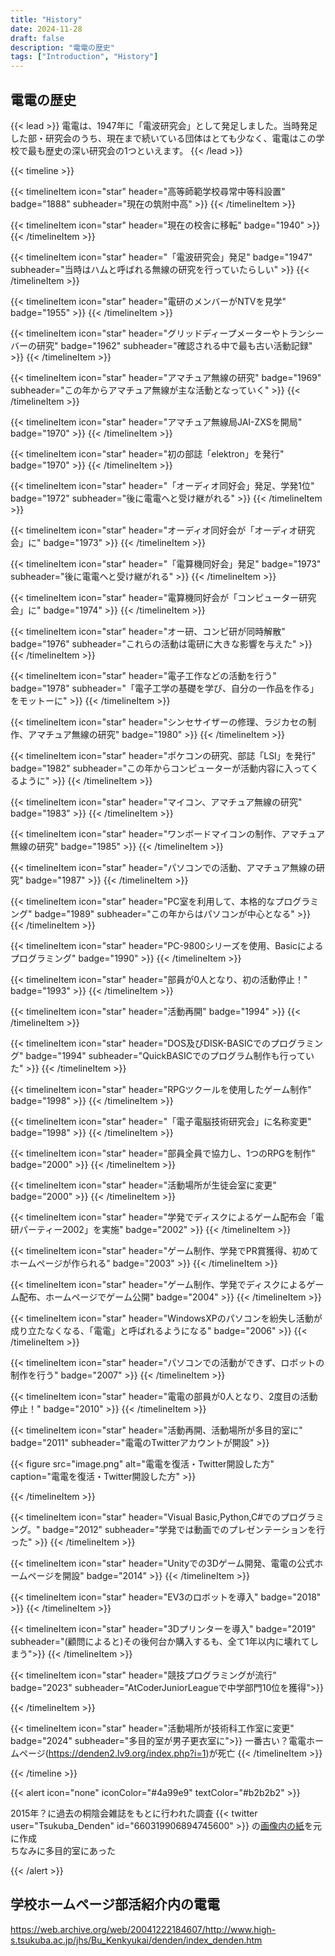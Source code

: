 ```yaml
---
title: "History"
date: 2024-11-28
draft: false
description: "電電の歴史"
tags: ["Introduction", "History"]
---
```

## 電電の歴史
{{< lead >}}
電電は、1947年に「電波研究会」として発足しました。当時発足した部・研究会のうち、現在まで続いている団体はとても少なく、電電はこの学校で最も歴史の深い研究会の1つといえます。
{{< /lead >}}

{{< timeline >}}

{{< timelineItem icon="star" header="高等師範学校尋常中等科設置" badge="1888" subheader="現在の筑附中高" >}}
{{< /timelineItem >}}

{{< timelineItem icon="star" header="現在の校舎に移転" badge="1940" >}}
{{< /timelineItem >}}

{{< timelineItem icon="star" header="「電波研究会」発足" badge="1947" subheader="当時はハムと呼ばれる無線の研究を行っていたらしい" >}}
{{< /timelineItem >}}

{{< timelineItem icon="star" header="電研のメンバーがNTVを見学" badge="1955" >}}
{{< /timelineItem >}}

{{< timelineItem icon="star" header="グリッドディープメーターやトランシーバーの研究" badge="1962" subheader="確認される中で最も古い活動記録" >}}
{{< /timelineItem >}}

{{< timelineItem icon="star" header="アマチュア無線の研究" badge="1969" subheader="この年からアマチュア無線が主な活動となっていく" >}}
{{< /timelineItem >}}

{{< timelineItem icon="star" header="アマチュア無線局JAI-ZXSを開局" badge="1970" >}}
{{< /timelineItem >}}

{{< timelineItem icon="star" header="初の部誌「elektron」を発行" badge="1970" >}}
{{< /timelineItem >}}

{{< timelineItem icon="star" header="「オーディオ同好会」発足、学発1位" badge="1972" subheader="後に電電へと受け継がれる" >}}
{{< /timelineItem >}}

{{< timelineItem icon="star" header="オーディオ同好会が「オーディオ研究会」に" badge="1973" >}}
{{< /timelineItem >}}

{{< timelineItem icon="star" header="「電算機同好会」発足" badge="1973" subheader="後に電電へと受け継がれる" >}}
{{< /timelineItem >}}

{{< timelineItem icon="star" header="電算機同好会が「コンピューター研究会」に" badge="1974" >}}
{{< /timelineItem >}}

{{< timelineItem icon="star" header="オー研、コンピ研が同時解散" badge="1976" subheader="これらの活動は電研に大きな影響を与えた" >}}
{{< /timelineItem >}}

{{< timelineItem icon="star" header="電子工作などの活動を行う" badge="1978" subheader="「電子工学の基礎を学び、自分の一作品を作る」をモットーに" >}}
{{< /timelineItem >}}

{{< timelineItem icon="star" header="シンセサイザーの修理、ラジカセの制作、アマチュア無線の研究" badge="1980" >}}
{{< /timelineItem >}}

{{< timelineItem icon="star" header="ポケコンの研究、部誌「LSI」を発行" badge="1982" subheader="この年からコンピューターが活動内容に入ってくるように" >}}
{{< /timelineItem >}}

{{< timelineItem icon="star" header="マイコン、アマチュア無線の研究" badge="1983" >}}
{{< /timelineItem >}}

{{< timelineItem icon="star" header="ワンボードマイコンの制作、アマチュア無線の研究" badge="1985" >}}
{{< /timelineItem >}}

{{< timelineItem icon="star" header="パソコンでの活動、アマチュア無線の研究" badge="1987" >}}
{{< /timelineItem >}}

{{< timelineItem icon="star" header="PC室を利用して、本格的なプログラミング" badge="1989" subheader="この年からはパソコンが中心となる" >}}
{{< /timelineItem >}}

{{< timelineItem icon="star" header="PC-9800シリーズを使用、Basicによるプログラミング" badge="1990" >}}
{{< /timelineItem >}}

{{< timelineItem icon="star" header="部員が0人となり、初の活動停止！" badge="1993" >}}
{{< /timelineItem >}}

{{< timelineItem icon="star" header="活動再開" badge="1994" >}}
{{< /timelineItem >}}

{{< timelineItem icon="star" header="DOS及びDISK-BASICでのプログラミング" badge="1994" subheader="QuickBASICでのプログラム制作も行っていた" >}}
{{< /timelineItem >}}

{{< timelineItem icon="star" header="RPGツクールを使用したゲーム制作" badge="1998" >}}
{{< /timelineItem >}}

{{< timelineItem icon="star" header="「電子電脳技術研究会」に名称変更" badge="1998" >}}
{{< /timelineItem >}}

{{< timelineItem icon="star" header="部員全員で協力し、1つのRPGを制作" badge="2000" >}}
{{< /timelineItem >}}

{{< timelineItem icon="star" header="活動場所が生徒会室に変更" badge="2000" >}}
{{< /timelineItem >}}

{{< timelineItem icon="star" header="学発でディスクによるゲーム配布会「電研パーティー2002」を実施" badge="2002" >}}
{{< /timelineItem >}}

{{< timelineItem icon="star" header="ゲーム制作、学発でPR賞獲得、初めてホームページが作られる" badge="2003" >}}
{{< /timelineItem >}}

{{< timelineItem icon="star" header="ゲーム制作、学発でディスクによるゲーム配布、ホームページでゲーム公開" badge="2004" >}}
{{< /timelineItem >}}

{{< timelineItem icon="star" header="WindowsXPのパソコンを紛失し活動が成り立たなくなる、「電電」と呼ばれるようになる" badge="2006" >}}
{{< /timelineItem >}}

{{< timelineItem icon="star" header="パソコンでの活動ができず、ロボットの制作を行う" badge="2007" >}}
{{< /timelineItem >}}

{{< timelineItem icon="star" header="電電の部員が0人となり、2度目の活動停止！" badge="2010" >}}
{{< /timelineItem >}}

{{< timelineItem icon="star" header="活動再開、活動場所が多目的室に" badge="2011" subheader="電電のTwitterアカウントが開設" >}}

{{< figure
    src="image.png"
    alt="電電を復活・Twitter開設した方"
    caption="電電を復活・Twitter開設した方"
    >}}

{{< /timelineItem >}}

{{< timelineItem icon="star" header="Visual Basic,Python,C#でのプログラミング。" badge="2012" subheader="学発では動画でのプレゼンテーションを行った" >}}
{{< /timelineItem >}}

{{< timelineItem icon="star" header="Unityでの3Dゲーム開発、電電の公式ホームページを開設" badge="2014" >}}
{{< /timelineItem >}}

{{< timelineItem icon="star" header="EV3のロボットを導入" badge="2018" >}}
{{< /timelineItem >}}

{{< timelineItem icon="star" header="3Dプリンターを導入" badge="2019" subheader="(顧問によると)その後何台か購入するも、全て1年以内に壊れてしまう">}}
{{< /timelineItem >}}

{{< timelineItem icon="star" header="競技プログラミングが流行" badge="2023" subheader="AtCoderJuniorLeagueで中学部門10位を獲得">}}

{{< /timelineItem >}}

{{< timelineItem icon="star" header="活動場所が技術科工作室に変更" badge="2024" subheader="多目的室が男子更衣室に">}}
一番古い？電電ホームページ(https://denden2.lv9.org/index.php?i=1)が死亡
{{< /timelineItem >}}

{{< /timeline >}}


{{< alert icon="none" iconColor="#4a99e9" textColor="#b2b2b2" >}}

2015年？に過去の桐陰会雑誌をもとに行われた調査
{{< twitter user="Tsukuba_Denden" id="660319906894745600" >}}
の[画像内の紙](https://media.discordapp.net/attachments/960558655986606080/1291664224686178376/kJuFLY0W.jpg?ex=67496e0d&is=67481c8d&hm=8444f977352909b6735f8406e4f336f8fbec0a96fdddb3400947f4894ddd4de2&=&format=webp&width=496&height=883)を元に作成<br>
ちなみに多目的室にあった

{{< /alert >}}

## 学校ホームページ部活紹介内の電電
https://web.archive.org/web/20041222184607/http://www.high-s.tsukuba.ac.jp/jhs/Bu_Kenkyukai/denden/index_denden.htm